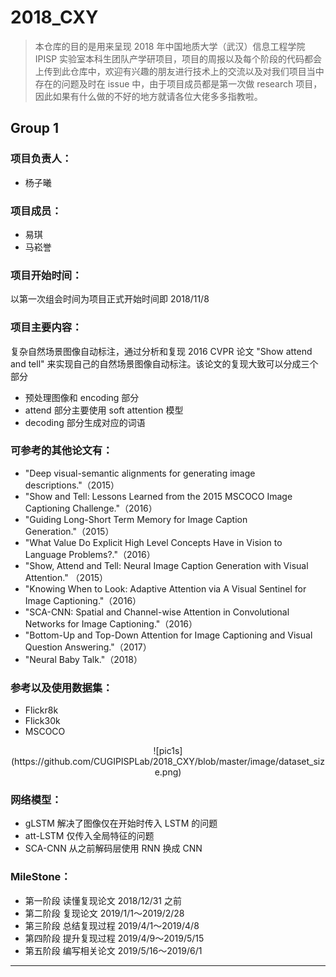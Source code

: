 # 2018_CXY
> 本仓库的目的是用来呈现 2018 年中国地质大学（武汉）信息工程学院 IPISP 实验室本科生团队产学研项目，项目的周报以及每个阶段的代码都会上传到此仓库中，欢迎有兴趣的朋友进行技术上的交流以及对我们项目当中存在的问题及时在 issue 中，由于项目成员都是第一次做 research 项目，因此如果有什么做的不好的地方就请各位大佬多多指教啦。

## Group 1
### 项目负责人：

- 杨子曦

### 项目成员：

- 易琪
- 马崧誉

### 项目开始时间：

以第一次组会时间为项目正式开始时间即 2018/11/8
### 项目主要内容：

复杂自然场景图像自动标注，通过分析和复现 2016 CVPR 论文 "Show attend and tell" 来实现自己的自然场景图像自动标注。该论文的复现大致可以分成三个部分 

-  预处理图像和 encoding 部分 
-  attend 部分主要使用 soft attention 模型
-  decoding 部分生成对应的词语

### 可参考的其他论文有：
- "Deep visual-semantic alignments for generating image descriptions."（2015）
- "Show and Tell: Lessons Learned from the 2015 MSCOCO Image Captioning Challenge."（2016）
- "Guiding Long-Short Term Memory for Image Caption Generation."（2015）
- "What Value Do Explicit High Level Concepts Have in Vision to Language Problems?."（2016）
- "Show, Attend and Tell: Neural Image Caption Generation with Visual Attention." （2015）
- "Knowing When to Look: Adaptive Attention via A Visual Sentinel for Image Captioning."（2016）
- "SCA-CNN: Spatial and Channel-wise Attention in Convolutional Networks for Image Captioning."（2016）
- "Bottom-Up and Top-Down Attention for Image Captioning and Visual Question Answering."（2017）
- "Neural Baby Talk."（2018）

### 参考以及使用数据集：
- Flickr8k
- Flick30k
- MSCOCO
<center>
![pic1s](https://github.com/CUGIPISPLab/2018_CXY/blob/master/image/dataset_size.png)
</center>

### 网络模型：
- gLSTM 解决了图像仅在开始时传入 LSTM 的问题
- att-LSTM 仅传入全局特征的问题
- SCA-CNN 从之前解码层使用 RNN 换成 CNN

### MileStone：
- 第一阶段 读懂复现论文 2018/12/31 之前
- 第二阶段 复现论文 2019/1/1～2019/2/28
- 第三阶段 总结复现过程 2019/4/1～2019/4/8
- 第四阶段 提升复现过程 2019/4/9～2019/5/15
- 第五阶段 编写相关论文 2019/5/16～2019/6/1

---
